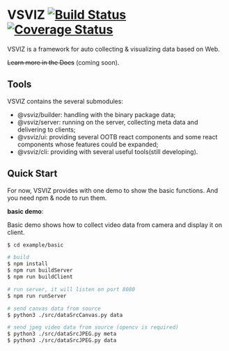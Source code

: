 # VSVIZ [![Build Status](https://travis-ci.org/purpose233/vsviz.svg?branch=master)](https://travis-ci.org/purpose233/vsviz) [![Coverage Status](https://coveralls.io/repos/github/purpose233/vsviz/badge.svg?branch=dev)](https://coveralls.io/github/purpose233/vsviz?branch=dev)
VSVIZ is a framework for auto collecting & visualizing data based on Web.

~~Learn more in the Docs~~ (coming soon).

## Tools
VSVIZ contains the several submodules:
 - @vsviz/builder: handling with the binary package data;
 - @vsviz/server: running on the server, collecting meta data and delivering to clients;
 - @vsviz/ui: providing several OOTB react components and some react components whose features could be expanded;
 - @vsviz/cli: providing with several useful tools(still developing).

## Quick Start
For now, VSVIZ provides with one demo to show the basic functions.
And you need npm & node to run them.

**basic demo**: 

Basic demo shows how to collect video data from camera and display it on client.

```bash
$ cd example/basic

# build
$ npm install
$ npm run buildServer
$ npm run buildClient

# run server, it will listen on port 8080
$ npm run runServer

# send canvas data from source
$ python3 ./src/dataSrcCanvas.py data

# send jpeg video data from source (opencv is required)
$ python3 ./src/dataSrcJPEG.py meta
$ python3 ./src/dataSrcJPEG.py data
```
